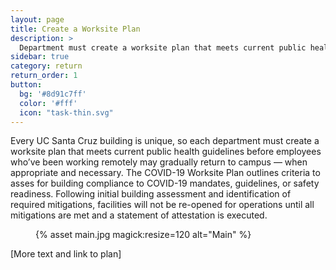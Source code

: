 ```yaml
---
layout: page
title: Create a Worksite Plan
description: >
  Department must create a worksite plan that meets current public health guidelines.
sidebar: true
category: return
return_order: 1
button:
  bg: '#8d91c7ff'
  color: '#fff'
  icon: "task-thin.svg"
---
```


Every UC Santa Cruz building is unique, so each department must create a worksite plan that meets current public health guidelines before employees who’ve been working remotely may gradually return to campus — when appropriate and necessary. The COVID-19 Worksite Plan outlines criteria to asses for building compliance to COVID-19 mandates, guidelines, or safety readiness. Following initial building assessment and identification of required mitigations, facilities will not be re-opened for operations until all mitigations are met and a statement of attestation is executed.

<figure class="inline-image right">
{% asset main.jpg magick:resize=120 alt="Main" %}</figure>

[More text and link to plan]

